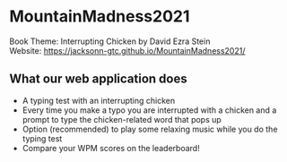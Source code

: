 # MountainMadness2021
Book Theme: Interrupting Chicken by David Ezra Stein<br>
Website: https://jacksonn-gtc.github.io/MountainMadness2021/

## What our web application does
- A typing test with an interrupting chicken
- Every time you make a typo you are interrupted with a chicken and a prompt to type the chicken-related word that pops up
- Option (recommended) to play some relaxing music while you do the typing test
- Compare your WPM scores on the leaderboard!

